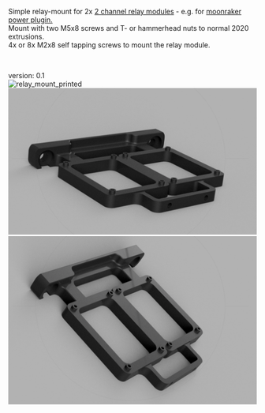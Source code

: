 Simple relay-mount for 2x [2 channel relay modules](https://www.makershop.de/en/module/relais/2-kanal-relais/) - e.g. for [moonraker power plugin.](https://github.com/Arksine/moonraker/blob/master/docs/web_api.md#power-apis)<br>
Mount with two M5x8 screws and T- or hammerhead nuts to normal 2020 extrusions.<br>
4x or 8x M2x8 self tapping screws to mount the relay module.
<br>

<br>

version: 0.1<br>
![relay_mount_printed](./relay_mount_printed.jpeg)
![relay_mount1](./relay_mount1.png)
![relay_mount2](./relay_mount2.png)
